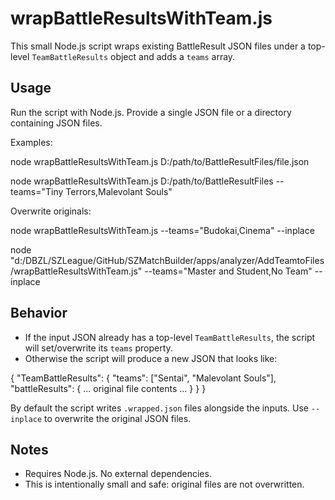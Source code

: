 wrapBattleResultsWithTeam.js
=================================

This small Node.js script wraps existing BattleResult JSON files under a top-level `TeamBattleResults` object and adds a `teams` array.

Usage
-----

Run the script with Node.js. Provide a single JSON file or a directory containing JSON files.


Examples:

node wrapBattleResultsWithTeam.js D:/path/to/BattleResultFiles/file.json

node wrapBattleResultsWithTeam.js D:/path/to/BattleResultFiles --teams="Tiny Terrors,Malevolant Souls"

Overwrite originals:

node wrapBattleResultsWithTeam.js --teams="Budokai,Cinema" --inplace

node "d:/DBZL/SZLeague/GitHub/SZMatchBuilder/apps/analyzer/AddTeamtoFiles/wrapBattleResultsWithTeam.js" --teams="Master and Student,No Team" --inplace

Behavior
--------
- If the input JSON already has a top-level `TeamBattleResults`, the script will set/overwrite its `teams` property.
- Otherwise the script will produce a new JSON that looks like:

{
  "TeamBattleResults": {
    "teams": ["Sentai", "Malevolant Souls"],
    "battleResults": { ... original file contents ... }
  }
}

By default the script writes `.wrapped.json` files alongside the inputs. Use `--inplace` to overwrite the original JSON files.

Notes
-----
- Requires Node.js. No external dependencies.
- This is intentionally small and safe: original files are not overwritten.
